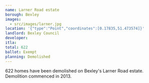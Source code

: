 ```yaml
---
name: Larner Road estate 
borough: Bexley
images:
  - src/images/larner.jpg
location: '{"type":"Point","coordinates":[0.17835,51.473574]}'
landlord: Bexley Council
developer:
itla:
total: 622
ballot: Exempt
planning: Demolished
---
```

622 homes have been demolished on Bexley's Larner Road estate.
Demolition commenced in 2013.
